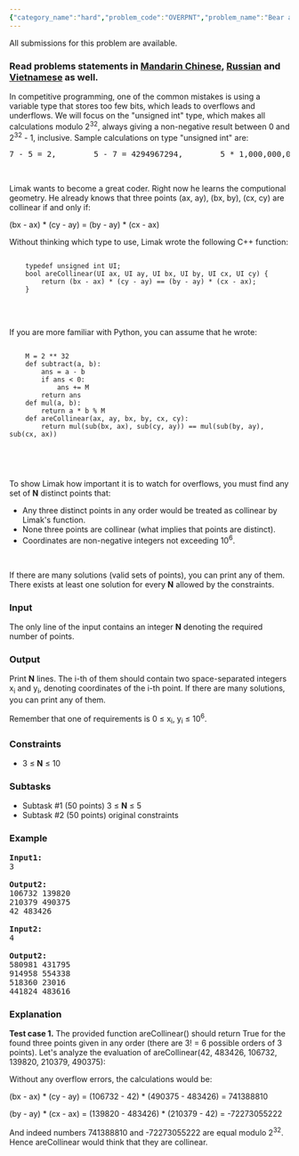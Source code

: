 ```yaml
---
{"category_name":"hard","problem_code":"OVERPNT","problem_name":"Bear and Oveflow Points","languages_supported":{"0":"ADA","1":"ASM","2":"BASH","3":"BF","4":"C","5":"C99 strict","6":"CAML","7":"CLOJ","8":"CLPS","9":"CPP 4.3.2","10":"CPP 4.9.2","11":"CPP14","12":"CS2","13":"D","14":"ERL","15":"FORT","16":"FS","17":"GO","18":"HASK","19":"ICK","20":"ICON","21":"JAVA","22":"JS","23":"LISP clisp","24":"LISP sbcl","25":"LUA","26":"NEM","27":"NICE","28":"NODEJS","29":"PAS fpc","30":"PAS gpc","31":"PERL","32":"PERL6","33":"PHP","34":"PIKE","35":"PRLG","36":"PYPY","37":"PYTH","38":"PYTH 3.4","39":"RUBY","40":"SCALA","41":"SCM chicken","42":"SCM guile","43":"SCM qobi","44":"ST","45":"TCL","46":"TEXT","47":"WSPC"},"max_timelimit":1,"source_sizelimit":50000,"problem_author":"errichto","problem_tester":"errichto","date_added":"23-02-2017","tags":{"0":"errichto","1":"ltime45","2":"medium"},"editorial_url":"https://discuss.codechef.com/problems/OVERPNT","time":{"view_start_date":1488042300,"submit_start_date":1488042300,"visible_start_date":1488042300,"end_date":1735669800},"layout":"problem"}
---
```

<span class="solution-visible-txt">All submissions for this problem are available.</span><h3> Read problems statements in <a target="_blank" href="http://www.codechef.com/download/translated/LTIME45/mandarin/OVERPNT
.pdf">Mandarin Chinese</a>, <a target="_blank" href="http://www.codechef.com/download/translated/LTIME45/russian/OVERPNT
.pdf">Russian</a> and <a target="_blank" href="http://www.codechef.com/download/translated/LTIME45/vietnamese/OVERPNT
.pdf">Vietnamese</a> as well.</h3>

<p>In competitive programming, one of the common mistakes is using a variable type that stores too few bits, which leads to overflows and underflows.
We will focus on the "unsigned int" type, which makes all calculations modulo 2<sup>32</sup>, always giving a non-negative result between 0 and 2<sup>32</sup> - 1, inclusive.
Sample calculations on type "unsigned int" are:</p>

<pre>7 - 5 = 2,        5 - 7 = 4294967294,        5 * 1,000,000,000 = 705032704</pre>
<br>
<p>Limak wants to become a great coder.
Right now he learns the computional geometry.
He already knows that three points (ax, ay), (bx, by), (cx, cy) are collinear if and only if:</p>

<p>(bx - ax) * (cy - ay) = (by - ay) * (cx - ax)</p>

<p>Without thinking which type to use, Limak wrote the following C++ function:</p>

<pre>
<code>
	typedef unsigned int UI;
	bool areCollinear(UI ax, UI ay, UI bx, UI by, UI cx, UI cy) {
		return (bx - ax) * (cy - ay) == (by - ay) * (cx - ax);
	}
</code>
</pre>
<br>

<p>If you are more familiar with Python, you can assume that he wrote:</p>

<pre>
<code>
    M = 2 ** 32
    def subtract(a, b):
        ans = a - b
        if ans < 0:
            ans += M
        return ans
    def mul(a, b):
        return a * b % M
    def areCollinear(ax, ay, bx, by, cx, cy):
        return mul(sub(bx, ax), sub(cy, ay)) == mul(sub(by, ay), sub(cx, ax))
</pre>
</code>
<br>

<p>To show Limak how important it is to watch for overflows, you must find any set of <b>N</b> distinct points that:</b>

<ul>
<li>Any three distinct points in any order would be treated as collinear by Limak's function.</li>
<li>None three points are collinear (what implies that points are distinct).</li>
<li>Coordinates are non-negative integers not exceeding 10<sup>6</sup>.</li>
</ul>

<br>

<p>If there are many solutions (valid sets of points), you can print any of them.
There exists at least one solution for every <b>N</b> allowed by the constraints.</p>







<h3>Input</h3>

<p>The only line of the input contains an integer <b>N</b> denoting the required number of points.</p>

<h3>Output</h3>

<p>Print <b>N</b> lines.
The i-th of them should contain two space-separated integers x<sub>i</sub> and y<sub>i</sub>, denoting coordinates of the i-th point.
If there are many solutions, you can print any of them.</p>

<p>Remember that one of requirements is 0 ≤ x<sub>i</sub>, y<sub>i</sub> ≤ 10<sup>6</sup>.</p>



<h3>Constraints</h3>

<ul>
<li>3 ≤ <b>N</b> ≤ 10</li>
</ul>

<h3>Subtasks</h3>

<ul>
<li>Subtask #1 (50 points) 3 ≤ <b>N</b> ≤ 5</li>
<li>Subtask #2 (50 points) original constraints</li>
</ul>



<h3>Example</h3>

<pre><b>Input1:</b>
3

<b>Output2:</b>
106732 139820
210379 490375
42 483426

<b>Input2:</b>
4

<b>Output2:</b>
580981 431795
914958 554338
518360 23016
441824 483616</pre>




<h3>Explanation</h3>

<p><b>Test case 1.</b> The provided function areCollinear() should return True for the found three points given in any order (there are 3! = 6 possible orders of 3 points).
Let's analyze the evaluation of areCollinear(42, 483426, 106732, 139820, 210379, 490375):</p>

<p>Without any overflow errors, the calculations would be:</p>

<p> (bx - ax) * (cy - ay) = (106732 - 42) * (490375 - 483426) = 741388810</p>

<p>(by - ay) * (cx - ax) = (139820 - 483426) * (210379 - 42) = -72273055222</p>

<p>And indeed numbers 741388810 and -72273055222 are equal modulo 2<sup>32</sup>. Hence areCollinear would think that they are collinear.</p>